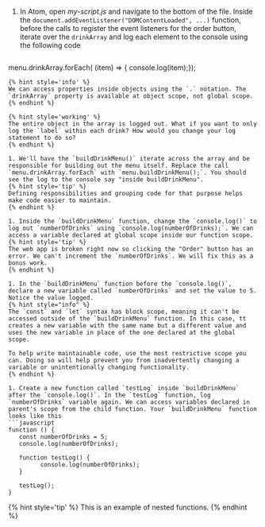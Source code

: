 1. In Atom, open _my-script.js_ and navigate to the bottom of the file. Inside the `document.addEventListener("DOMContentLoaded", ...)` function, before the calls to register the event listeners for the order button, iterate over the `drinkArray` and log each element to the console using the following code
   ```javascript
menu.drinkArray.forEach( (item) => { console.log(item);});
   ```
   {% hint style='info' %}
We can access properties inside objects using the `.` notation. The `drinkArray` property is available at object scope, not global scope.
   {% endhint %}

   {% hint style='working' %}
The entire object in the array is logged out. What if you want to only log the `label` within each drink? How would you change your log statement to do so?
   {% endhint %}

1. We'll have the `buildDrinkMenu()` iterate across the array and be responsible for building out the menu itself. Replace the call `menu.drinkArray.forEach` with `menu.buildDrinkMenu();`. You should see the log to the console say "inside buildDrinkMenu".
   {% hint style='tip' %}
Defining responsibilities and grouping code for that purpose helps make code easier to maintain.
   {% endhint %}

1. Inside the `buildDrinkMenu` function, change the `console.log()` to log out `numberOfDrinks` using `console.log(numberOfDrinks);`. We can access a variable declared at global scope inside our function scope.
   {% hint style='tip' %}
The web app is broken right now so clicking the "Order" button has an error. We can't increment the `numberOfDrinks`. We will fix this as a bonus work.
   {% endhint %}

1. In the `buildDrinkMenu` function before the `console.log()`, declare a new variable called `numberOfDrinks` and set the value to 5. Notice the value logged.  
   {% hint style="info" %}
The `const` and `let` syntax has block scope, meaning it can't be accessed outside of the `buildDrinkMenu` function. In this case, tt creates a new variable with the same name but a different value and uses the new variable in place of the one declared at the global scope.

To help write maintainable code, use the most restrictive scope you can. Doing so will help prevent you from inadvertently changing a variable or unintentionally changing functionality. 
   {% endhint %}

1. Create a new function called `testLog` inside `buildDrinkMenu` after the `console.log()`. In the `testLog` function, log `numberOfDrinks` variable again. We can access variables declared in parent's scope from the child function. Your `buildDrinkMenu` function looks like this
   ```javascript
function () {
      const numberOfDrinks = 5;
      console.log(numberOfDrinks);

      function testLog() {
            console.log(numberOfDrinks);
      }

      testLog();
}
   ```
   {% hint style='tip' %}
This is an example of nested functions.
   {% endhint %}
